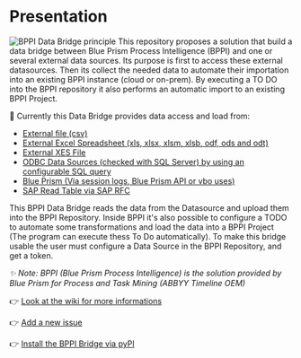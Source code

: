 # Presentation
![BPPI Data Bridge principle](https://raw.githubusercontent.com/wiki/datacorner/pyBPPIBridge/img/schema.png)
This repository proposes a solution that build a data bridge between Blue Prism Process Intelligence (BPPI) and one or several external data sources. Its purpose is first to access these external datasources. Then its collect the needed data to automate their importation into an existing BPPI instance (cloud or on-prem). By executing a TO DO into the BPPI repository it also performs an automatic import to an existing BPPI Project.

🚀 Currently this Data Bridge provides data access and load from:
* [External file (csv)](https://github.com/datacorner/pyBPPIBridge/wiki/CSV-File)
* [External Excel Spreadsheet (xls, xlsx, xlsm, xlsb, odf, ods and odt)](https://github.com/datacorner/pyBPPIBridge/wiki/Excel-File)
* [External XES File](https://github.com/datacorner/pyBPPIBridge/wiki/XES-File)
* [ODBC Data Sources (checked with SQL Server) by using an configurable SQL query](https://github.com/datacorner/pyBPPIBridge/wiki/ODBC)
* [Blue Prism (Via session logs, Blue Prism API or vbo uses)](https://github.com/datacorner/pyBPPIBridge/wiki/Blue-Prism)
* [SAP Read Table via SAP RFC](https://github.com/datacorner/pyBPPIBridge/wiki/SAP-RFC-Table)

This BPPI Data Bridge reads the data from the Datasource and upload them into the BPPI Repository. Inside BPPI it's also possible to configure a TODO to automate some transformations and load the data into a BPPI Project (The program can execute thess To Do automatically). To make this bridge usable the user must configure a Data Source in the BPPI Repository, and get a token.  

*✨ Note: BPPI (Blue Prism Process Intelligence) is the solution provided by Blue Prism for Process and Task Mining (ABBYY Timeline OEM)*

👉 [Look at the wiki for more informations](https://github.com/datacorner/pyBPPIBridge/wiki)

👉 [Add a new issue](https://github.com/datacorner/pyBPPIBridge/issues)

👉 [Install the BPPI Bridge via pyPI](https://pypi.org/project/pyBPPIBridge/)

